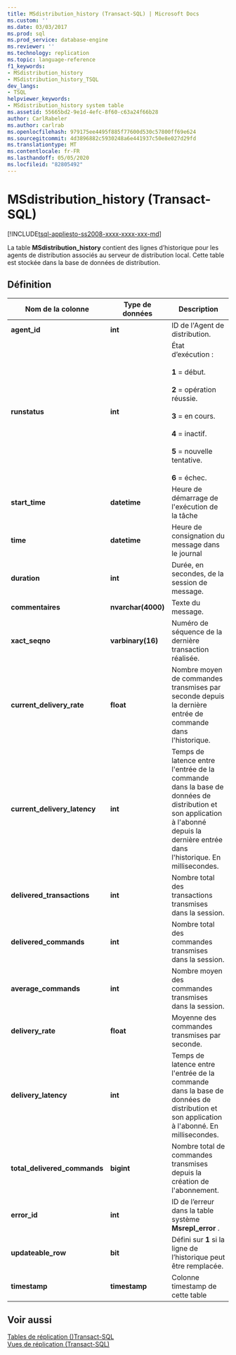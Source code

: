```yaml
---
title: MSdistribution_history (Transact-SQL) | Microsoft Docs
ms.custom: ''
ms.date: 03/03/2017
ms.prod: sql
ms.prod_service: database-engine
ms.reviewer: ''
ms.technology: replication
ms.topic: language-reference
f1_keywords:
- MSdistribution_history
- MSdistribution_history_TSQL
dev_langs:
- TSQL
helpviewer_keywords:
- MSdistribution_history system table
ms.assetid: 55665bd2-9e1d-4efc-8f60-c63a24f66b28
author: CarlRabeler
ms.author: carlrab
ms.openlocfilehash: 979175ee4495f885f77600d530c57800ff69e624
ms.sourcegitcommit: 4d3896882c5930248a6e441937c50e8e027d29fd
ms.translationtype: MT
ms.contentlocale: fr-FR
ms.lasthandoff: 05/05/2020
ms.locfileid: "82805492"
---
```

# <a name="msdistribution_history-transact-sql"></a>MSdistribution_history (Transact-SQL)
[!INCLUDE[tsql-appliesto-ss2008-xxxx-xxxx-xxx-md](../../includes/tsql-appliesto-ss2008-xxxx-xxxx-xxx-md.md)]

  La table **MSdistribution_history** contient des lignes d’historique pour les agents de distribution associés au serveur de distribution local. Cette table est stockée dans la base de données de distribution.  
  
## <a name="definition"></a>Définition  
  
|Nom de la colonne|Type de données|Description|  
|-----------------|---------------|-----------------|  
|**agent_id**|**int**|ID de l'Agent de distribution.|  
|**runstatus**|**int**|État d’exécution :<br /><br /> **1** = début.<br /><br /> **2** = opération réussie.<br /><br /> **3** = en cours.<br /><br /> **4** = inactif.<br /><br /> **5** = nouvelle tentative.<br /><br /> **6** = échec.|  
|**start_time**|**datetime**|Heure de démarrage de l'exécution de la tâche|  
|**time**|**datetime**|Heure de consignation du message dans le journal|  
|**duration**|**int**|Durée, en secondes, de la session de message.|  
|**commentaires**|**nvarchar(4000)**|Texte du message.|  
|**xact_seqno**|**varbinary(16)**|Numéro de séquence de la dernière transaction réalisée.|  
|**current_delivery_rate**|**float**|Nombre moyen de commandes transmises par seconde depuis la dernière entrée de commande dans l'historique.|  
|**current_delivery_latency**|**int**|Temps de latence entre l'entrée de la commande dans la base de données de distribution et son application à l'abonné depuis la dernière entrée dans l'historique. En millisecondes.|  
|**delivered_transactions**|**int**|Nombre total des transactions transmises dans la session.|  
|**delivered_commands**|**int**|Nombre total des commandes transmises dans la session.|  
|**average_commands**|**int**|Nombre moyen des commandes transmises dans la session.|  
|**delivery_rate**|**float**|Moyenne des commandes transmises par seconde.|  
|**delivery_latency**|**int**|Temps de latence entre l'entrée de la commande dans la base de données de distribution et son application à l'abonné. En millisecondes.|  
|**total_delivered_commands**|**bigint**|Nombre total de commandes transmises depuis la création de l'abonnement.|  
|**error_id**|**int**|ID de l’erreur dans la table système **Msrepl_error** .|  
|**updateable_row**|**bit**|Défini sur **1** si la ligne de l’historique peut être remplacée.|  
|**timestamp**|**timestamp**|Colonne timestamp de cette table|  
  
## <a name="see-also"></a>Voir aussi  
 [Tables de réplication &#40;&#41;Transact-SQL](../../relational-databases/system-tables/replication-tables-transact-sql.md)   
 [Vues de réplication &#40;Transact-SQL&#41;](../../relational-databases/system-views/replication-views-transact-sql.md)  
  
  
